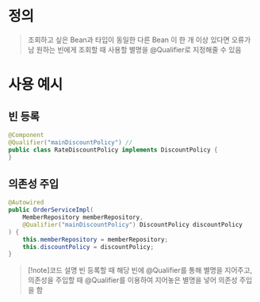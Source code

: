 # 정의

> 조회하고 싶은 Bean과 타입이 동일한 다른 Bean 이 한 개 이상 있다면 오류가 남
> 원하는 빈에게 조회할 때 사용할 별명을 @Qualifier로 지정해줄 수 있음

# 사용 예시
## 빈 등록
```java
@Component
@Qualifier("mainDiscountPolicy") //
public class RateDiscountPolicy implements DiscountPolicy {
}
```
## 의존성 주입
```java
@Autowired
public OrderServiceImpl(
	MemberRepository memberRepository,
	@Qualifier("mainDiscountPolicy") DiscountPolicy discountPolicy
) {     
	this.memberRepository = memberRepository;
    this.discountPolicy = discountPolicy;
}
```
>[!note]코드 설명
>빈 등록할 때 해당 빈에 @Qualifier를 통해 별명을 지어주고, 의존성을 주입할 때 @Qualifier를 이용하여 지어놓은 별명을 넣어 의존성 주입을 함